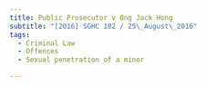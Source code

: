 ```yaml
---
title: Public Prosecutor v Ong Jack Hong 
subtitle: "[2016] SGHC 182 / 25\_August\_2016"
tags:
  - Criminal Law
  - Offences
  - Sexual penetration of a minor

---
```



